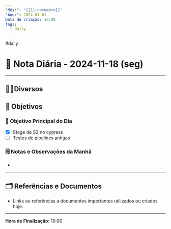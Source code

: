```yaml
---
"Mês:": "[[11-novembro]]"
"Ano:": 2024-01-01
Data de criação: 10:00
tags:
  - daily
---
```

#daily
# 📅 Nota Diária - 2024-11-18 (seg)
---
## 🤝🏻Diversos

## 🌄 Objetivos
### 🎯 Objetivo Principal do Dia
- [x] Stage de S3 no cypress 
- [ ] Testes de pipelines antigas 

### 🗒️ Notas e Observações da Manhã
- 
---
## 🗂️ Referências e Documentos
- Links ou referências a documentos importantes utilizados ou criados hoje.

---

**Hora de Finalização:** 10:00
